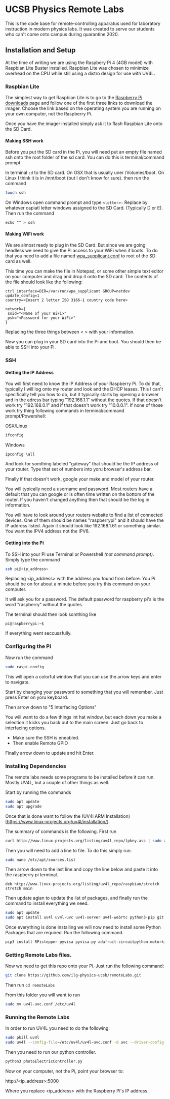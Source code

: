 # UCSB Physics Remote Labs
This is the code base for remote-controlling apparatus used for laboratory instruction in modern physics labs.  It was created to serve our students who can't come onto campus during quarantine 2020.

## Installation and Setup

At the time of writing we are using the Raspbery Pi 4 (4GB model) with Raspbian Lite Buster installed. Raspbian Lite was chosen to minimize overhead on the CPU while still using a distro design for use with UV4L.

### Raspbian Lite

The simplest way to get Raspbian Lite is to go to the [Raspberry Pi downloads](https://www.raspberrypi.org/downloads/) page and follow one of the first three links to download the imager. Choose the link based on the operating system you are running on your own computer, not the Raspberry Pi.

Once you have the imager installed simply ask it to flash Raspbian Lite onto the SD Card. 

#### Making SSH work

Before you put the SD card in the Pi, you will need put an empty file named ssh onto the root folder of the sd card. You can do this is terminal/command prompt.

In terminal `cd` to the SD card. On OSX that is usually uner /Volumes/boot. On Linux I think it is in /mnt/boot (but I don't know for sure). then run the command

```bash
touch ssh
```

On Windows open command prompt and type `<letter>:` Replace <letter> by whatever capiatl letter windows assigned to the SD Card. (Typically D or E). Then run the command

```
echo "" > ssh
```

#### Making WiFi work

We are almost ready to plug in the SD Card. But since we are going headless we need to give the Pi access to your WiFi when it boots. To do that you need to add a file named [wpa_supplicant.conf](https://www.raspberrypi.org/documentation/configuration/wireless/headless.md) to root of the SD card as well. 

This time you can make the file in Notepad, or some other simple text editor on your computer and drag and drop it onto the SD card. The contents of the file should look like the following:
```
ctrl_interface=DIR=/var/run/wpa_supplicant GROUP=netdev
update_config=1
country=<Insert 2 letter ISO 3166-1 country code here>

network={
 ssid="<Name of your WiFi>"
 psk="<Password for your WiFi>"
}
```
Replacing the three things between < > with your information.

Now you can plug in your SD card into the Pi and boot. You should then be able to SSH into your Pi.

### SSH

#### Getting the IP Address
You will first need to know the IP Address of your Raspberry Pi. To do that, typically I will log onto my router and look and the DHCP leases. This I can't specifically tell you how to do, but it typically starts by opening a browser and in the adress bar typing "192.168.1.1" without the quotes. If that doesn't work try "192.168.0.1" and if that doesn't work try "10.0.0.1". If none of those work try thing following commands in terminal/command prompt/Powershell:

OSX/Linux
```bash
ifconfig
```

Windows
```
ipconfig \all
```
And look for somthing labeled "gateway" that should be the IP address of your router. Type that set of numbers into yoru browser's address bar.

Finally if that doesn't work, google your make and model of your router.

You will typically need a username and password. Most routers have a default that you can google or is often time written on the bottom of the router. If you haven't changed anything then that should be the log in information.

You will have to look around your routers website to find a list of connected devices. One of them should be names "raspberrypi" and it should have the IP address listed. Again it should look like 192.168.1.61 or something similar. You want the IPV4 address not the IPV6. 

#### Getting into the Pi

To SSH into your Pi use Terminal or Powershell *(not command prompt)*. Simply type the command

```bash
ssh pi@<ip_address>
```

Replacing <ip_address> with the address you found from before. You Pi should be on for about a minute before you try this command on your computer.

It will ask you for a password. The default password for raspberry pi's is the word "raspberry" without the quotes.

The terminal should then look somthing like 
```
pi@raspberrypi:~$
```
If everything went seccussfully.

### Configuring the Pi
Now run the command
```bash
sudo raspi-config
```
This will open a colorful window that you can use the arrow keys and enter to navigate.

Start by changing your password to something that you will remember. Just press Enter on yoru keyboard.

Then arrow down to "5 Interfacing Options"

You will want to do a few things int hat window, but each down you make a selection it kicks you back out to the main screen. Just go back to interfacing options.

- Make sure the SSH is eneabled.
- Then enable Remote GPIO

Finally arrow down to update and hit Enter. 

### Installing Dependencies

The remote labs needs some programs to be installed before it can run. Mostly UV4L, but a couple of other things as well.

Start by running the commands
```bash
sudo apt update
sudo apt upgrade
```

Once that is done want to follow the (UV4l ARM Installation)[https://www.linux-projects.org/uv4l/installation/].

The summary of commands is the following. First run
```bash
curl http://www.linux-projects.org/listing/uv4l_repo/lpkey.asc | sudo apt-key add -
```
Then you will need to add a line to file. To do this simply run:

```bash
sudo nano /etc/apt/sources.list
```
Then arrow down to the last line and copy the line below and paste it into the raspberry pi terminal.

```
deb http://www.linux-projects.org/listing/uv4l_repo/raspbian/stretch stretch main
```

Then update agian to update the list of packages, and finally run the command to install everything we need.

```bash
sudo apt update
sudo apt install uv4l uv4l-uvc uv4l-server uv4l-webrtc python3-pip git
```

Once everything is done installing we will now need to install some Python Packages that are required. Run the following command.

```bash
pip3 install RPistepper pyvisa pyvisa-py adafruit-circuitpython-motorkit python-tplink-smarthome dlipower
```

### Getting Remote Labs files.

Now we need to get this repo onto your Pi. Just run the following command:

```bash
git clone https://github.com/ilg-physics-ucsb/remoteLabs.git
```

Then run `cd remoteLabs`

From this folder you will want to run

```bash
sudo mv uv4l-uvc.conf /etc/uv4l
```

### Running the Remote Labs
In order to run UV4L you need to do the following:

```bash
sudo pkill uv4l
sudo uv4l --config-file=/etc/uv4l/uv4l-uvc.conf -d uvc --driver-config-file=/etc/uv4l/uv4l-uvc.conf --enable-server yes
```

Then you need to run our python controller. 

```bash
python3 photoElectricController.py
```

Now on your computer, not the Pi, point your browser to:

http://<ip_address>:5000

Where you replace <ip_address> with the Raspberry Pi's IP address.

